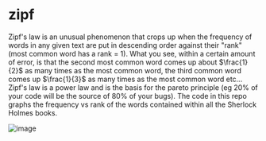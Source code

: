 # zipf
Zipf's law is an unusual phenomenon that crops up when the frequency of words in any given text are put in descending order against their "rank" (most common word has a rank = 1). What you see, within a certain amount of error, is that the second most common word comes up about $\frac{1}{2}$ as many times as the most common word, the third common word comes up $\frac{1}{3}$ as many times as the most common word etc... Zipf's law is a power law and is the basis for the pareto principle (eg 20% of your code will be the source of 80% of your bugs). The code in this repo graphs the frequency vs rank of the words contained within all the Sherlock Holmes books. 

![image](https://user-images.githubusercontent.com/29523551/180658249-0c3d8582-5540-4259-8893-00e316b8d9a0.png)

